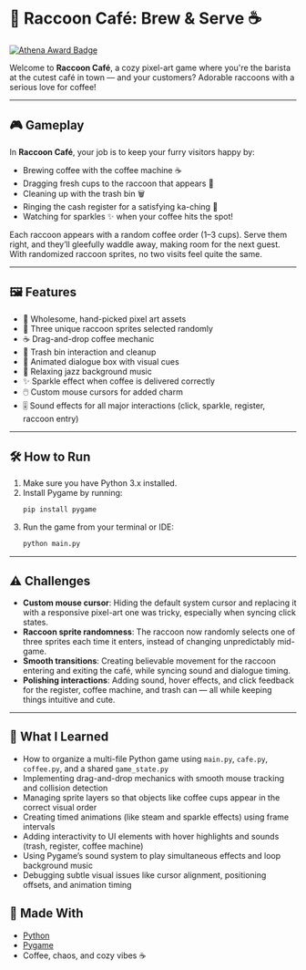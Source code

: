 # 🦝 Raccoon Café: Brew & Serve ☕
[![Athena Award Badge](https://img.shields.io/endpoint?url=https%3A%2F%2Faward.athena.hackclub.com%2Fapi%2Fbadge)](https://award.athena.hackclub.com?utm_source=readme)

Welcome to **Raccoon Café**, a cozy pixel-art game where you're the barista at the cutest café in town — and your customers? Adorable raccoons with a serious love for coffee!

---

## 🎮 Gameplay

In **Raccoon Café**, your job is to keep your furry visitors happy by:

- Brewing coffee with the coffee machine ☕  
- Dragging fresh cups to the raccoon that appears 🐾  
- Cleaning up with the trash bin 🗑️  
- Ringing the cash register for a satisfying ka-ching 💸  
- Watching for sparkles ✨ when your coffee hits the spot!

Each raccoon appears with a random coffee order (1–3 cups). Serve them right, and they’ll gleefully waddle away, making room for the next guest. With randomized raccoon sprites, no two visits feel quite the same.

---

## 🖼️ Features

- 🎨 Wholesome, hand-picked pixel art assets  
- 🐾 Three unique raccoon sprites selected randomly  
- ☕ Drag-and-drop coffee mechanic  
- 🧼 Trash bin interaction and cleanup  
- 💬 Animated dialogue box with visual cues  
- 🎵 Relaxing jazz background music  
- ✨ Sparkle effect when coffee is delivered correctly  
- 🖱️ Custom mouse cursors for added charm  
- 🎚️ Sound effects for all major interactions (click, sparkle, register, raccoon entry)

---

## 🛠️ How to Run

1. Make sure you have Python 3.x installed.
2. Install Pygame by running:
   ```bash
   pip install pygame
3. Run the game from your terminal or IDE:
   ```bash
   python main.py
   
---

## ⚠️ Challenges

- **Custom mouse cursor**: Hiding the default system cursor and replacing it with a responsive pixel-art one was tricky, especially when syncing click states.
- **Raccoon sprite randomness**: The raccoon now randomly selects one of three sprites each time it enters, instead of changing unpredictably mid-game.
- **Smooth transitions**: Creating believable movement for the raccoon entering and exiting the café, while syncing sound and dialogue timing.
- **Polishing interactions**: Adding sound, hover effects, and click feedback for the register, coffee machine, and trash can — all while keeping things intuitive and cute.

---

## 🧠 What I Learned

- How to organize a multi-file Python game using `main.py`, `cafe.py`, `coffee.py`, and a shared `game_state.py`
- Implementing drag-and-drop mechanics with smooth mouse tracking and collision detection
- Managing sprite layers so that objects like coffee cups appear in the correct visual order
- Creating timed animations (like steam and sparkle effects) using frame intervals
- Adding interactivity to UI elements with hover highlights and sounds (trash, register, coffee machine)
- Using Pygame’s sound system to play simultaneous effects and loop background music
- Debugging subtle visual issues like cursor alignment, positioning offsets, and animation timing

## 💖 Made With

- [Python](https://www.python.org/)
- [Pygame](https://www.pygame.org/)
- Coffee, chaos, and cozy vibes ☕
